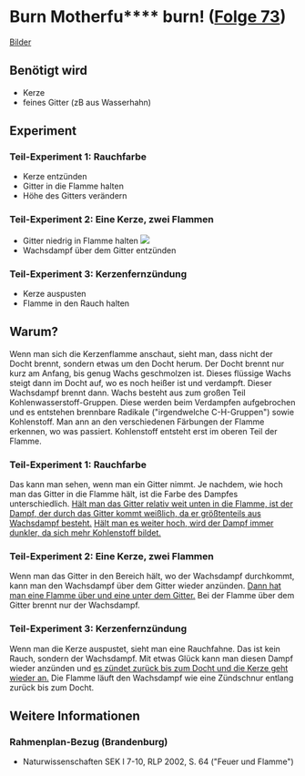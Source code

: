 # Burn Motherfu**** burn! ([Folge 73](http://minkorrekt.de/minkorrekt-folge-73-pilzpate/))

[Bilder](https://goo.gl/photos/Szac3VMLGWtnB4yH7)

## Benötigt wird

- Kerze
- feines Gitter (zB aus Wasserhahn)

## Experiment

### Teil-Experiment 1: Rauchfarbe

- Kerze entzünden
- Gitter in die Flamme halten
- Höhe des Gitters verändern

### Teil-Experiment 2: Eine Kerze, zwei Flammen

- Gitter niedrig in Flamme halten
![](https://lh3.googleusercontent.com/tdunBYgP1PWlv-qbPNaC6NHuQ4flOgXmnceFUE-qbAFzZW7dvkEx5ulbIooU7G0a_lAJTUXg0AXhQaYwRiX0cW5SPo9dDk8Z063no1sEEI3eapfVDSzTbpd7NGUqHxqVa0aw_ubdK3VZFYESgPtrzONGU49-UXHKWXw1hiOCRs8mssuQVzulfugH3xpggoHtCtLiI969TvrZ89lt2pz3EgCn04dqYsaQlhT2-ZM-EgOlJeCOJod3BEzTQ2gof54dEcs7s529Lw7AyK5so4lfoRECeawrB-QsnGJE0XTDEo9PczHz-ZvjwKW7vt7N7Dno1K78I-uYbIMbjpqO_6gHNJjOCdx-lBFkBIw_cf1R7yM2Xm2owrbIRBYyCByAtbUt55CWtyxd6KuyYXHerZo3zx822PHCnpY-XtxzeH2Q4P3cXwdy9Aw1udMRXs1pTrS70vfuY16EiFksnX_r51MqKSr_OChVLGoDFOfhs0FOnHcgtr7WBQswjEIExGeWmH72OCnRW6FFcqSTh8AJWXOQ7p_eZQWSryQ4HzY8rWXRu-bBiCTBK5Du0_jKk2nr1UA0_cpvd_nho5q8g_Bsr6nKcvIrA9ZNQSI)
- Wachsdampf über dem Gitter entzünden

### Teil-Experiment 3: Kerzenfernzündung

- Kerze auspusten
- Flamme in den Rauch halten 

## Warum?

Wenn man sich die Kerzenflamme anschaut, sieht man, dass nicht der Docht brennt, sondern etwas um den Docht herum. Der Docht brennt nur kurz am Anfang, bis genug Wachs geschmolzen ist. Dieses flüssige Wachs steigt dann im Docht auf, wo es noch heißer ist und verdampft. Dieser Wachsdampf brennt dann. Wachs besteht aus zum großen Teil Kohlenwasserstoff-Gruppen. Diese werden beim Verdampfen aufgebrochen und es entstehen brennbare Radikale ("irgendwelche C-H-Gruppen") sowie Kohlenstoff. Man ann an den verschiedenen Färbungen der Flamme erkennen, wo was passiert. Kohlenstoff entsteht erst im oberen Teil der Flamme.

### Teil-Experiment 1: Rauchfarbe

Das kann man sehen, wenn man ein Gitter nimmt. Je nachdem, wie hoch man das Gitter in die Flamme hält, ist die Farbe des Dampfes unterschiedlich. [Hält man das Gitter relativ weit unten in die Flamme, ist der Dampf, der durch das Gitter kommt weißlich, da er größtenteils aus Wachsdampf besteht.](https://photos.google.com/share/AF1QipMtJj7q4IIYfApeJp3nmKDfJyfQJbziNV0HOMmBKrTkDNYyJL9IIxhv0JtGiImA1w/photo/AF1QipPpiNN07lx6Fz0SSgtkcxEmFxN_ip4zmFM_1P4I?key=SmwyYzEzNVZsNkVZT2VkZXIxbFU5TGItRm9STTNR) [Hält man es weiter hoch, wird der Dampf immer dunkler, da sich mehr Kohlenstoff bildet.](https://photos.google.com/share/AF1QipMtJj7q4IIYfApeJp3nmKDfJyfQJbziNV0HOMmBKrTkDNYyJL9IIxhv0JtGiImA1w/photo/AF1QipMehfsprSu8u9o0SFriCl4em069rZZMcX6GpekS?key=SmwyYzEzNVZsNkVZT2VkZXIxbFU5TGItRm9STTNR)

### Teil-Experiment 2: Eine Kerze, zwei Flammen

Wenn man das Gitter in den Bereich hält, wo der Wachsdampf durchkommt, kann man den Wachsdampf über dem Gitter wieder anzünden. [Dann hat man eine Flamme über und eine unter dem Gitter.](https://photos.google.com/share/AF1QipMtJj7q4IIYfApeJp3nmKDfJyfQJbziNV0HOMmBKrTkDNYyJL9IIxhv0JtGiImA1w/photo/AF1QipM59Yb8pVWoh0ofl-c63GyJSvCE1oCr57ETzuc1?key=SmwyYzEzNVZsNkVZT2VkZXIxbFU5TGItRm9STTNR) Bei der Flamme über dem Gitter brennt nur der Wachsdampf.

### Teil-Experiment 3: Kerzenfernzündung

Wenn man die Kerze auspustet, sieht man eine Rauchfahne. Das ist kein Rauch, sondern der Wachsdampf. Mit etwas Glück kann man diesen Dampf wieder anzünden und [es zündet zurück bis zum Docht und die Kerze geht wieder an.](https://youtu.be/vUF6wHagUgk) Die Flamme läuft den Wachsdampf wie eine Zündschnur entlang zurück bis zum Docht.

## Weitere Informationen

### Rahmenplan-Bezug (Brandenburg)

- Naturwissenschaften SEK I 7-10, RLP 2002, S. 64 ("Feuer und Flamme")